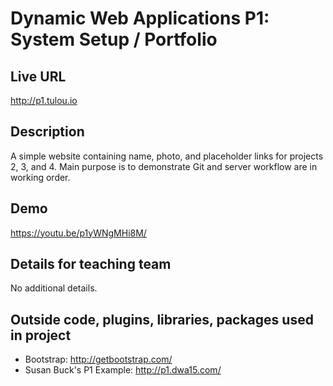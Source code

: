 # Dynamic Web Applications P1: System Setup / Portfolio

## Live URL
<http://p1.tulou.io>

## Description
A simple website containing name, photo, and placeholder links for projects 2, 3, and 4.  Main purpose is to demonstrate Git and server workflow are in working order.

## Demo
<https://youtu.be/p1yWNgMHi8M/>

## Details for teaching team
No additional details.

## Outside code, plugins, libraries, packages used in project
* Bootstrap: http://getbootstrap.com/
* Susan Buck's P1 Example: http://p1.dwa15.com/
